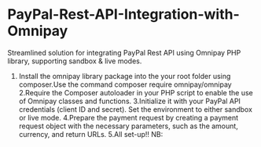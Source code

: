 # PayPal-Rest-API-Integration-with-Omnipay
Streamlined solution for integrating PayPal Rest API using Omnipay PHP library, supporting sandbox &amp; live modes.
1. Install the omnipay library package into the your root folder using composer.Use the command
 composer require omnipay/omnipay
2.Require the Composer autoloader in your PHP script to enable the use of Omnipay classes and functions.
3.Initialize it with your PayPal API credentials (client ID and secret). Set the environment to either sandbox or live mode.
4.Prepare the payment request by creating a payment request object with the necessary parameters, such as the amount, currency, and return URLs.
5.All set-up!!
NB:

